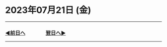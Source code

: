 # 2023年07月21日 (金)

---

### [◀️前日へ](https://github.com/yuasys/chatty-journal/blob/main/2023/07/2023-07-20.md)&emsp;&emsp;&emsp;&emsp;[翌日へ▶️](https://github.com/yuasys/chatty-journal/blob/main/2023/07/2023-07-22.md)

---

